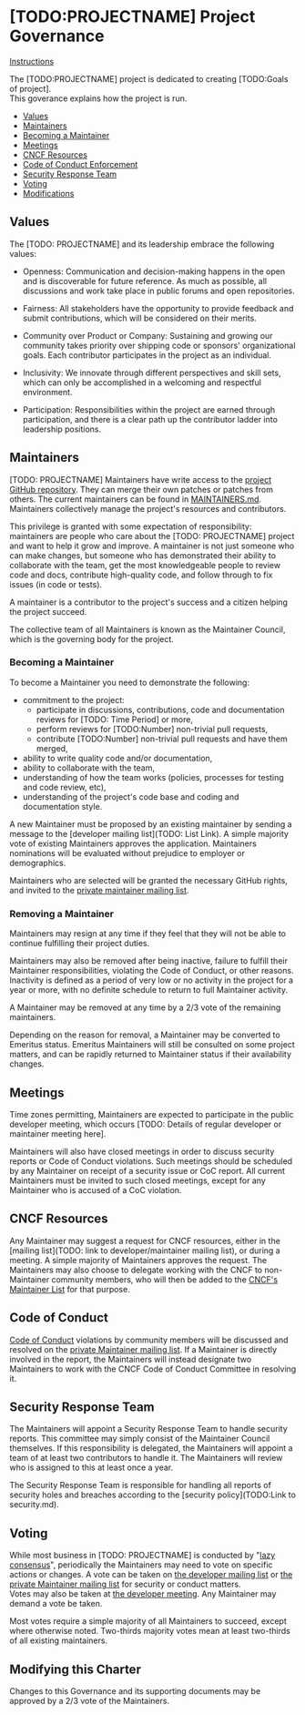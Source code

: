# [TODO:PROJECTNAME] Project Governance

[Instructions](https://contribute.cncf.io/maintainers/github/templates/required/governance-maintainer/)

<!-- template begins here-->

The [TODO:PROJECTNAME]  project is dedicated to creating [TODO:Goals of project].  
This goverance explains how the project is run.

- [Values](#values)
- [Maintainers](#maintainers)
- [Becoming a Maintainer](#becoming-a-maintainer)
- [Meetings](#meetings)
- [CNCF Resources](#cncf-resources)
- [Code of Conduct Enforcement](#code-of-conduct)
- [Security Response Team](#security-response-team)
- [Voting](#voting)
- [Modifications](#modifying-this-charter)

## Values

The [TODO: PROJECTNAME] and its leadership embrace the following values:

* Openness: Communication and decision-making happens in the open and is discoverable for future
  reference. As much as possible, all discussions and work take place in public
  forums and open repositories.

* Fairness: All stakeholders have the opportunity to provide feedback and submit
  contributions, which will be considered on their merits.

* Community over Product or Company: Sustaining and growing our community takes
  priority over shipping code or sponsors' organizational goals.  Each
  contributor participates in the project as an individual.

* Inclusivity: We innovate through different perspectives and skill sets, which
  can only be accomplished in a welcoming and respectful environment.

* Participation: Responsibilities within the project are earned through
  participation, and there is a clear path up the contributor ladder into leadership
  positions.

## Maintainers

[TODO: PROJECTNAME] Maintainers have write access to the [project GitHub repository](TODO).
They can merge their own patches or patches from others. The current maintainers
can be found in [MAINTAINERS.md](./MAINTAINERS.md).  Maintainers collectively manage the project's
resources and contributors.

This privilege is granted with some expectation of responsibility: maintainers
are people who care about the [TODO: PROJECTNAME] project and want to help it grow and
improve. A maintainer is not just someone who can make changes, but someone who
has demonstrated their ability to collaborate with the team, get the most
knowledgeable people to review code and docs, contribute high-quality code, and
follow through to fix issues (in code or tests).

A maintainer is a contributor to the project's success and a citizen helping
the project succeed.

The collective team of all Maintainers is known as the Maintainer Council, which
is the governing body for the project.

### Becoming a Maintainer

To become a Maintainer you need to demonstrate the following:

  * commitment to the project:
    * participate in discussions, contributions, code and documentation reviews
      for [TODO: Time Period] or more,
    * perform reviews for [TODO:Number] non-trivial pull requests,
    * contribute [TODO:Number] non-trivial pull requests and have them merged,
  * ability to write quality code and/or documentation,
  * ability to collaborate with the team,
  * understanding of how the team works (policies, processes for testing and code review, etc),
  * understanding of the project's code base and coding and documentation style.
  <!-- add any additional Maintainer requirements here -->

A new Maintainer must be proposed by an existing maintainer by sending a message to the
[developer mailing list](TODO: List Link). A simple majority vote of existing Maintainers
approves the application.  Maintainers nominations will be evaluated without prejudice
to employer or demographics.

Maintainers who are selected will be granted the necessary GitHub rights,
and invited to the [private maintainer mailing list](TODO).

### Removing a Maintainer

Maintainers may resign at any time if they feel that they will not be able to
continue fulfilling their project duties.

Maintainers may also be removed after being inactive, failure to fulfill their 
Maintainer responsibilities, violating the Code of Conduct, or other reasons.
Inactivity is defined as a period of very low or no activity in the project 
for a year or more, with no definite schedule to return to full Maintainer 
activity.

A Maintainer may be removed at any time by a 2/3 vote of the remaining maintainers.

Depending on the reason for removal, a Maintainer may be converted to Emeritus
status.  Emeritus Maintainers will still be consulted on some project matters,
and can be rapidly returned to Maintainer status if their availability changes.

## Meetings

Time zones permitting, Maintainers are expected to participate in the public
developer meeting, which occurs
[TODO: Details of regular developer or maintainer meeting here].  

Maintainers will also have closed meetings in order to discuss security reports
or Code of Conduct violations.  Such meetings should be scheduled by any
Maintainer on receipt of a security issue or CoC report.  All current Maintainers
must be invited to such closed meetings, except for any Maintainer who is
accused of a CoC violation.

## CNCF Resources

Any Maintainer may suggest a request for CNCF resources, either in the
[mailing list](TODO: link to developer/maintainer mailing list), or during a
meeting.  A simple majority of Maintainers approves the request.  The Maintainers
may also choose to delegate working with the CNCF to non-Maintainer community
members, who will then be added to the [CNCF's Maintainer List](https://github.com/cncf/foundation/blob/main/project-maintainers.csv)
for that purpose.

## Code of Conduct

[Code of Conduct](./code-of-conduct.md)
violations by community members will be discussed and resolved
on the [private Maintainer mailing list](TODO).  If a Maintainer is directly involved
in the report, the Maintainers will instead designate two Maintainers to work
with the CNCF Code of Conduct Committee in resolving it.

## Security Response Team

The Maintainers will appoint a Security Response Team to handle security reports.
This committee may simply consist of the Maintainer Council themselves.  If this
responsibility is delegated, the Maintainers will appoint a team of at least two 
contributors to handle it.  The Maintainers will review who is assigned to this
at least once a year.

The Security Response Team is responsible for handling all reports of security
holes and breaches according to the [security policy](TODO:Link to security.md).

## Voting

While most business in [TODO: PROJECTNAME] is conducted by "[lazy consensus](https://community.apache.org/committers/lazyConsensus.html)", 
periodically the Maintainers may need to vote on specific actions or changes.
A vote can be taken on [the developer mailing list](TODO) or
[the private Maintainer mailing list](TODO) for security or conduct matters.  
Votes may also be taken at [the developer meeting](TODO).  Any Maintainer may
demand a vote be taken.

Most votes require a simple majority of all Maintainers to succeed, except where
otherwise noted.  Two-thirds majority votes mean at least two-thirds of all 
existing maintainers.

## Modifying this Charter

Changes to this Governance and its supporting documents may be approved by 
a 2/3 vote of the Maintainers.
